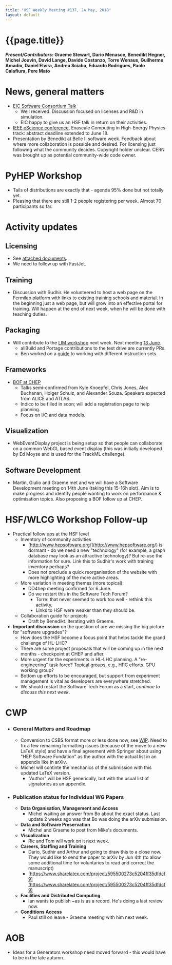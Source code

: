 ```yaml
---
title: "HSF Weekly Meeting #137, 24 May, 2018"
layout: default
---
```


# {{page.title}}

#### *Present/Contributors*: Graeme Stewart, Dario Menasce, Benedikt Hegner, Michel Jouvin, David Lange, Davide Costanzo, Torre Wenaus, Guilherme Amadio, Daniel Elvira, Andrea Sciaba, Eduardo Rodrigues, Paolo Calafiura, Pere Mato

News, general matters
=====================
-   [EIC Software Consortium
    Talk](https://www.jlab.org/indico/event/264/other-view?view=standard)
    -   Well received. Discussion focused on licenses and R&D in
        simulation.
    -   EIC happy to give us an HSF talk in return on their activities.
-   [IEEE eScience
    conference](https://www.escience2018.com/), Exascale
    Computing in High-Energy Physics track: abstract deadline extended
    to June 18.
-   Presentation by Benedikt at Belle II software week. Feedback about
    where more collaboration is possible and desired. For licensing
    just following what the community decides. Copyright holder unclear. 
    CERN was brought up as potential community-wide code owner.

PyHEP Workshop
==============
-   Tails of distributions are exactly that - agenda 95% done but not
    totally yet.
-   Pleasing that there are still 1-2 people registering per week.
    Almost 70 participants so far.

Activity updates
================

Licensing
---------
-   See [attached documents](https://indico.cern.ch/event/722019/).
-   We need to follow up with FastJet.

Training
--------
-   Discussion with Sudhir. He volunteered to host a web page on the
    Fermilab platform with links to existing training schools and
    material. In the beginning just a web page, but will grow into an
    effective portal for training. Will happen at the end of next
    week, when he will be done with teaching duties.

Packaging
---------
-   Will contribute to the [LIM
    workshop](https://indico.cern.ch/event/720948/) next
    week. Next meeting [13
    June](https://indico.cern.ch/event/730538/).
    -   aliBuild and Portage contributions to the test drive are
        currently PRs.
    -   Ben worked on a
        [guide](https://github.com/HSF/packaging/tree/master/istools)
        to working with different instruction sets.

Frameworks
----------
-   [BOF at CHEP](https://indico.cern.ch/event/727646/)
    -   Talks semi-confirmed from Kyle Knoepfel, Chris Jones, Alex
        Buchanan, Holger Schulz, and Alexander Souza. Speakers
        expected from ALICE and ATLAS.
    -   Indico to be filled in soon; will add a registration page to
        help planning.
    -   Focus on I/O and data models.

Visualization
-------------
-   WebEventDisplay project is being setup so that people can
    collaborate on a common WebGL based event display (this was
    initially developed by Ed Moyse and is used for the TrackML
    challenge).

Software Development
--------------------
-   Martin, Giulio and Graeme met and we will have a Software
    Development meeting on 14th June (taking this 15-16h slot). Aim is
    to make progress and identify people wanting to work on
    performance & optimisation topics. Also proposing a BOF follow up
    at CHEP.

HSF/WLCG Workshop Follow-up
===========================
-   Practical follow ups at the HSF level
    -   Inventory of community activities
        -   [http://www.hepsoftware.org/](http://www.hepsoftware.org/)
            is dormant - do we need a new "technology" (for example, a
            graph database may look as an attractive technology)? But
            re-use the information for sure. Link this to Sudhir's
            work with training inventory perhaps?
        - Does not preclude a quick reorganisation of the website with
          more highlighting of the more active areas.
    -   More variation in meeting themes (more topical):
        -   DD4hep meeting confirmed for 6 June.
        -   Do we restart this in the Software Tech Forum?
            -   Torre: that never seemed to work too well - rethink this
                activity.
            -   Links to HSF were weaker than they should be.
    -   Collaboration guide for projects
        -   Draft by Benedikt. Iterating with Graeme.
-   **Important discussion** on the question of are we missing the 
        big picture for "software upgrades"?
    -   How does the HSF become a focus point that helps tackle the
        grand challenge of HL-LHC?
    -   There are some project proposals that will be coming up in the
        next months - checkpoint at CHEP and after.
    -   More urgent for the experiments in HL-LHC planning. A
        "re-engineering" task force? Topical groups, e.g., HPC
        efforts. GPU working group?
    -   Bottom up efforts to be encouraged, but support from
        experiment management is vital as developers are everywhere
        stretched.
    -   We should restart the Software Tech Forum as a start, 
        *continue to discuss this next week*.

CWP
===
-   ### General Matters and Roadmap
    -   Conversion to CSBS format more or less done now, see
        [WIP](https://github.com/HSF/documents/pull/83).
        Need to fix a few remaining formatting issues (because of the
        move to a new LaTeX style) and have a final agreement with
        Springer about using "HEP Software Fundation" as the author
        with the actual list in an appendix like in arXiv.
    -   Michel will continte the mechanics of the submission with this
        updated LaTeX version.
        - "Author" will be HSF generically, but with the usual
          list of signatories as an appendix.
-   ### Publication status for Individual WG Papers
    -   **Data Organisation, Management and Access**
        -   Michel waiting an answer from Bo about the exact status.
            Last update 2 weeks ago was that Bo was doing the arXiv
            submission.
    -   **Data and Software Preservation**
        -   Michel and Graeme to post from Mike's documents.
    -   **Visualization**
        -   Ric and Tom will work on it next week.
    -   **Careers, Staffing and Training**
        -   Dario, Sudhir and Arthur and going to draw this to a close
            now. They would like to send the paper to arXiv by Jun 4th
            (to allow some additional time for voluntaries to read and
            correct the manuscript)
        -   [https://www.sharelatex.com/project/595500273c5204ff35dfdcf9](https://www.sharelatex.com/project/595500273c5204ff35dfdcf9)
    -   **Facilities and Distributed Computing**
        -   Ian wants to publish \~as is as a record. He's doing a last
            review now.
    -   **Conditions Access**
        -   Paul still on leave - Graeme meeting with him next week.

AOB
===
-   Ideas for a Generators workshop need moved forward - this would have
    to be in the late autumn.
